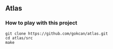 ## Atlas

### How to play with this project

```
git clone https://github.com/gokcan/atlas.git
cd atlas/src
make
```
